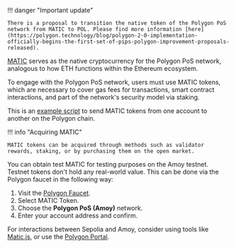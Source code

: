 !!! danger "Important update"

    There is a proposal to transition the native token of the Polygon PoS network from MATIC to POL. Please find more information [here](https://polygon.technology/blog/polygon-2-0-implementation-officially-begins-the-first-set-of-pips-polygon-improvement-proposals-released).

[MATIC](https://etherscan.io/token/0x7D1AfA7B718fb893dB30A3aBc0Cfc608AaCfeBB0) serves as the native cryptocurrency for the Polygon PoS network, analogous to how ETH functions within the Ethereum ecosystem.

To engage with the Polygon PoS network, users must use MATIC tokens, which are necessary to cover gas fees for transactions, smart contract interactions, and part of the network's security model via staking.

This is an [example script](https://gist.github.com/rahuldamodar94/ea3bc4c551e6fc2d318767dcd7e5bffe) to send MATIC tokens from one account to another on the Polygon chain.

!!! info "Acquiring MATIC"

    MATIC tokens can be acquired through methods such as validator rewards, staking, or by purchasing them on the open market.

You can obtain test MATIC for testing purposes on the Amoy testnet. Testnet tokens don't hold any real-world value. This can be done via the Polygon faucet in the following way:

1. Visit the [Polygon Faucet](https://faucet.polygon.technology/).
2. Select MATIC Token.
3. Choose the **Polygon PoS (Amoy)** network.
4. Enter your account address and confirm.

For interactions between Sepolia and Amoy, consider using tools like [Matic.js](https://maticnetwork.github.io/matic.js/), or use the [Polygon Portal](https://portal.polygon.technology/).
